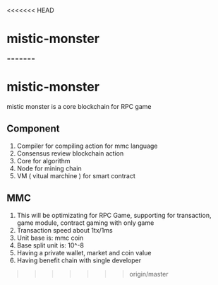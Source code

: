 <<<<<<< HEAD
# mistic-monster
=======
# mistic-monster

mistic monster is a core blockchain for RPC game


## Component
1. Compiler for compiling action for mmc language
2. Consensus review blockchain action 
3. Core for algorithm
4. Node for mining chain
5. VM ( vitual marchine ) for smart contract

## MMC 
1. This will be optimizating for RPC Game, supporting for transaction, game module, contract gaming with only game 
2. Transaction speed about 1tx/1ms
3. Unit base is: mmc coin
4. Base split unit is: 10^-8
5. Having a private wallet, market and coin value
6. Having benefit chain with single developer
>>>>>>> origin/master
